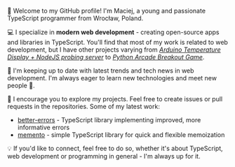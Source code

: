 👋 Welcome to my GitHub profile! I'm Maciej, a young and passionate TypeScript programmer from Wrocław, Poland.

💻 I specialize in **modern web development** - creating open-source apps and libraries in TypeScript. You'll find that most of my work is related to web development, but I have other projects varying from [_Arduino Temperature Display + NodeJS probing server_](https://github.com/xkcm/arduino-temperature-display) to [_Python Arcade Breakout Game_](https://github.com/xkcm/arcade-breakout).

🌱 I'm keeping up to date with latest trends and tech news in web development. I'm always eager to learn new technologies and meet new people 💯.

🚀 I encourage you to explore my projects. Feel free to create issues or pull requests in the repositories. Some of my latest work:
* [better-errors](https://github.com/xkcm/better-errors) - TypeScript library implementing improved, more informative errors
* [memento](https://github.com/xkcm/memento) - simple TypeScript library for quick and flexible memoization

💡 If you'd like to connect, feel free to do so, whether it's about TypeScript, web development or programming in general - I'm always up for it.
